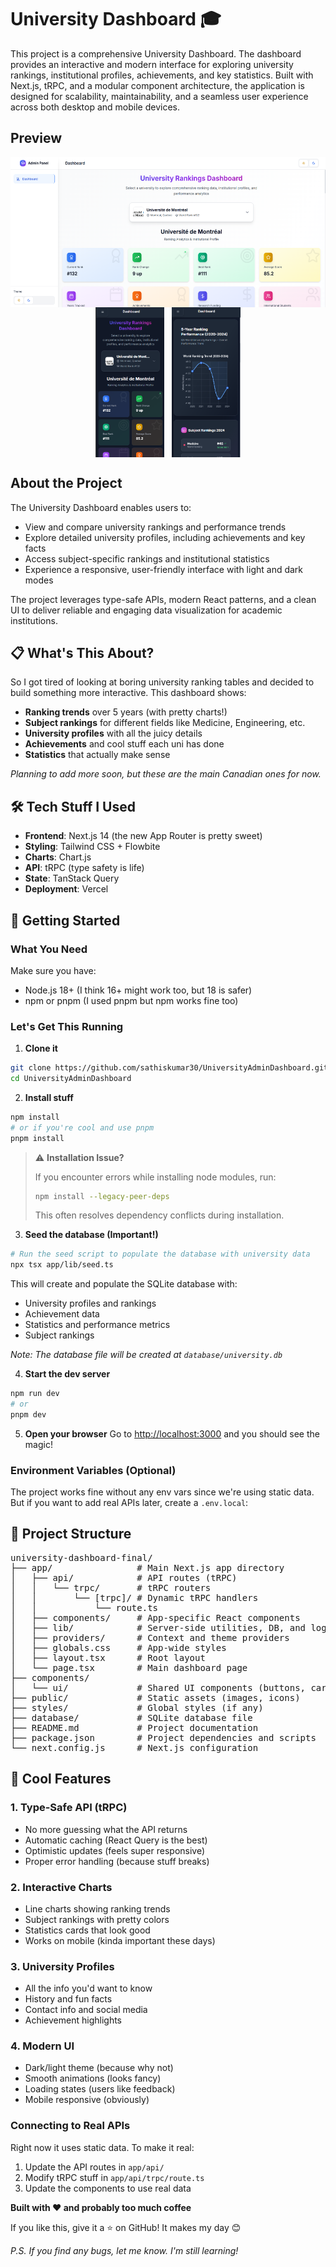 # University Dashboard 🎓

This project is a comprehensive University Dashboard. The dashboard provides an interactive and modern interface for exploring university rankings, institutional profiles, achievements, and key statistics. Built with Next.js, tRPC, and a modular component architecture, the application is designed for scalability, maintainability, and a seamless user experience across both desktop and mobile devices.

## Preview

<p align="center">
  <img src="./public/Desktop-light.png" alt="Desktop Light" height="240" style="margin-right: 8px; vertical-align: middle;" />
  <img src="./public/mobile-dark-1.png" alt="Mobile Dark 1" height="240" style="margin-right: 8px; vertical-align: middle;" />
  <img src="./public/mobile-dark-2.png" alt="Mobile Dark 2" height="240" style="vertical-align: middle;" />
</p>

## About the Project

The University Dashboard enables users to:
- View and compare university rankings and performance trends
- Explore detailed university profiles, including achievements and key facts
- Access subject-specific rankings and institutional statistics
- Experience a responsive, user-friendly interface with light and dark modes

The project leverages type-safe APIs, modern React patterns, and a clean UI to deliver reliable and engaging data visualization for academic institutions.


## 📋 What's This About?

So I got tired of looking at boring university ranking tables and decided to build something more interactive. This dashboard shows:

- **Ranking trends** over 5 years (with pretty charts!)
- **Subject rankings** for different fields like Medicine, Engineering, etc.
- **University profiles** with all the juicy details
- **Achievements** and cool stuff each uni has done
- **Statistics** that actually make sense


*Planning to add more soon, but these are the main Canadian ones for now.*

## 🛠️ Tech Stuff I Used

- **Frontend**: Next.js 14 (the new App Router is pretty sweet)
- **Styling**: Tailwind CSS + Flowbite
- **Charts**: Chart.js 
- **API**: tRPC (type safety is life)
- **State**: TanStack Query 
- **Deployment**: Vercel 

## 🚀 Getting Started

### What You Need

Make sure you have:
- Node.js 18+ (I think 16+ might work too, but 18 is safer)
- npm or pnpm (I used pnpm but npm works fine too)

### Let's Get This Running

1. **Clone it**
```bash
git clone https://github.com/sathiskumar30/UniversityAdminDashboard.git
cd UniversityAdminDashboard
```

2. **Install stuff**
```bash
npm install
# or if you're cool and use pnpm
pnpm install
```

> ⚠️ **Installation Issue?**
> 
> If you encounter errors while installing node modules, run:
> 
> ```bash
> npm install --legacy-peer-deps
> ```
> 
> This often resolves dependency conflicts during installation.

3. **Seed the database (Important!)**
```bash
# Run the seed script to populate the database with university data
npx tsx app/lib/seed.ts
```

This will create and populate the SQLite database with:
- University profiles and rankings
- Achievement data
- Statistics and performance metrics
- Subject rankings

*Note: The database file will be created at `database/university.db`*

4. **Start the dev server**
```bash
npm run dev
# or
pnpm dev
```

5. **Open your browser**
Go to [http://localhost:3000](http://localhost:3000) and you should see the magic!

### Environment Variables (Optional)

The project works fine without any env vars since we're using static data. But if you want to add real APIs later, create a `.env.local`:

## 📁 Project Structure

<pre>
university-dashboard-final/
├── app/                # Main Next.js app directory
│   ├── api/            # API routes (tRPC)
│   │   └── trpc/       # tRPC routers
│   │       └── [trpc]/ # Dynamic tRPC handlers
│   │           └── route.ts
│   ├── components/     # App-specific React components
│   ├── lib/            # Server-side utilities, DB, and logic
│   ├── providers/      # Context and theme providers
│   ├── globals.css     # App-wide styles
│   ├── layout.tsx      # Root layout
│   └── page.tsx        # Main dashboard page
├── components/
│   └── ui/             # Shared UI components (buttons, cards, etc.)
├── public/             # Static assets (images, icons)
├── styles/             # Global styles (if any)
├── database/           # SQLite database file
├── README.md           # Project documentation
├── package.json        # Project dependencies and scripts
└── next.config.js      # Next.js configuration
</pre>

## 🔧 Cool Features

### 1. **Type-Safe API (tRPC)**
- No more guessing what the API returns
- Automatic caching (React Query is the best)
- Optimistic updates (feels super responsive)
- Proper error handling (because stuff breaks)

### 2. **Interactive Charts**
- Line charts showing ranking trends
- Subject rankings with pretty colors
- Statistics cards that look good
- Works on mobile (kinda important these days)

### 3. **University Profiles**
- All the info you'd want to know
- History and fun facts
- Contact info and social media
- Achievement highlights

### 4. **Modern UI**
- Dark/light theme (because why not)
- Smooth animations (looks fancy)
- Loading states (users like feedback)
- Mobile responsive (obviously)


### Connecting to Real APIs

Right now it uses static data. To make it real:

1. Update the API routes in `app/api/`
2. Modify tRPC stuff in `app/api/trpc/route.ts`
3. Update the components to use real data


**Built with ❤️ and probably too much coffee**

If you like this, give it a ⭐ on GitHub! It makes my day 😊

*P.S. If you find any bugs, let me know. I'm still learning!*
